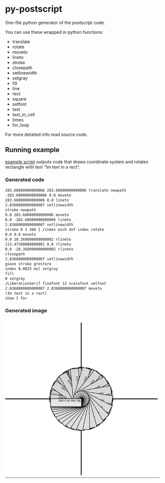 # py-postscript

One-file python generator of the postscript code.

You can use these wrapped in python functions:

+ translate
+ rotate
+ moveto
+ lineto
+ stroke
+ closepath
+ setlinewidth
+ setgray
+ fill
+ line
+ rect
+ square
+ setfont
+ text
+ text_in_cell
+ times
+ for_loop

For more detailed info read source code.

## Running example

[example script](examples/example1.py) outputs code that draws
coordinate system and rotates rectangle with text "Im text in a rect".

### Generated code

```
283.68000000000006 283.68000000000006 translate newpath
-283.68000000000006 0.0 moveto
283.68000000000006 0.0 lineto
2.8368000000000007 setlinewidth
stroke newpath
0.0 283.68000000000006 moveto
0.0 -283.68000000000006 lineto
2.8368000000000007 setlinewidth
stroke 0 1 360 { /index exch def index rotate
0.0 0.0 moveto
0.0 28.368000000000002 rlineto
113.47200000000001 0.0 rlineto
0.0 -28.368000000000002 rlineto
closepath
2.8368000000000007 setlinewidth
gsave stroke grestore
index 0.0025 mul setgray
fill
0 setgray
/LiberationSerif findfont 13 scalefont setfont
2.8368000000000007 2.8368000000000007 moveto
(Im text in a rect)
show } for
```

### Generated image

![Image](examples/example_rendered.png)
